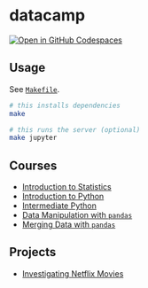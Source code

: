 # datacamp

[![Open in GitHub Codespaces](https://github.com/codespaces/badge.svg)](https://github.com/codespaces/new/adamelliotfields/datacamp?machine=basicLinux32gb&devcontainer_path=.devcontainer/devcontainer.json)

## Usage

See [`Makefile`](./Makefile).

```bash
# this installs dependencies
make

# this runs the server (optional)
make jupyter
```

## Courses

  * [Introduction to Statistics](./notebooks/courses/introduction_to_statistics/notebook.ipynb)
  * [Introduction to Python](./notebooks/courses/introduction_to_python/notebook.ipynb)
  * [Intermediate Python](./notebooks/courses/intermediate_python/notebook.ipynb)
  * [Data Manipulation with `pandas`](./notebooks/courses/data_manipulation_with_pandas/notebook.ipynb)
  * [Merging Data with `pandas`](./notebooks/courses/merging_data_with_pandas/notebook.ipynb)

## Projects

  * [Investigating Netflix Movies](./notebooks/projects/investigating_netflix_movies/notebook.ipynb)
